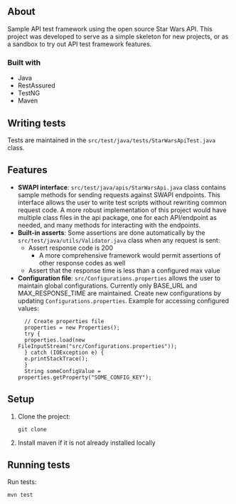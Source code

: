 ## About
Sample API test framework using the open source Star Wars API. This project was developed to serve as a simple skeleton for new projects, or as a sandbox to try out API test framework features.

### Built with
* Java
* RestAssured
* TestNG
* Maven

## Writing tests
Tests are maintained in the `src/test/java/tests/StarWarsApiTest.java` class. 

## Features
* **SWAPI interface**: `src/test/java/apis/StarWarsApi.java` class contains sample methods for sending requests against SWAPI endpoints. This interface allows the user to write test scripts without rewriting common request code. A more robust implementation of this project would have multiple class files in the api package, one for each API/endpoint as needed, and many methods for interacting with the endpoints. 
* **Built-in asserts**: Some assertions are done automatically by the `src/test/java/utils/Validator.java` class when any request is sent:
  * Assert response code is 200
    * A more comprehensive framework would permit assertions of other response codes as well
  * Assert that the response time is less than a configured max value
* **Configuration file**: `src/Configurations.properties` allows the user to maintain global configurations. Currently only BASE_URL and MAX_RESPONSE_TIME are maintained. Create new configurations by updating `Configurations.properties`. Example for accessing configured values:
    ```
      // Create properties file
      properties = new Properties();
      try {
      properties.load(new FileInputStream("src/Configurations.properties"));
      } catch (IOException e) {
      e.printStackTrace();
      }
      String someConfigValue = properties.getProperty("SOME_CONFIG_KEY");
    ```
## Setup
1. Clone the project:
   ```
   git clone 
   ```
1. Install maven if it is not already installed locally

## Running tests
Run tests:
   ```
   mvn test
   ```

